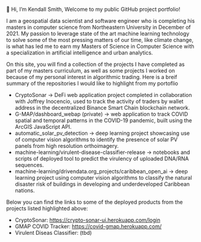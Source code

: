 👋 Hi, I’m Kendall Smith, Welcome to my public GitHub project portfolio!

I am a geospatial data scientist and software engineer who is completing his masters in computer science from Northeastern University in December of 2021. My passion to leverage state of the art machine learning technology to solve some of the most pressing matters of our time, like climate change, is what has led me to earn my Masters of Science in Computer Science with a specialization in artificial intelligence and urban analytics.

On this site, you will find a collection of the projects I have completed as part of my masters curriculum, as well as some projects I worked on because of my personal interest in algorithmic trading. Here is a breif summary of the repositories I would like to highlight from my portoflio

 - CryptoSonar -> DeFi web application project completed in collaboration with Joffrey Inocencio, used to track the activity of traders by wallet address in the decentralized Binance Smart Chain blockchain network.
 - G-MAP/dashboard_webap (private) -> web application to track COVID spatial and temporal patterns in the COVID-19 pandemic, built using the ArcGIS JavaScript API.
 - automatic_solar_pv_detection -> deep learning project showcasing use of computer vision algorithms to identify the presence of solar PV panels from high resolution orthoimagery.
 - machine-learning/virulent-disease-classifier-release -> notebooks and scripts of deployed tool to predict the virulency of uploaded DNA/RNA sequences.
 - machine-learning/drivendata.org_projects/caribbean_open_ai -> deep learning project using computer vision algorithms to classify the natural disaster risk of buildings in developing and underdeveloped Caribbean nations.

Below you can find the links to some of the deployed products from the projects listed highlighted above:

- CryptoSonar: https://crypto-sonar-ui.herokuapp.com/login
- GMAP COVID Tracker: https://covid-gmap.herokuapp.com/
- Virulent Diseas Classifier: (tbd)

<!---
KennSmithDS/KennSmithDS is a ✨ special ✨ repository because its `README.md` (this file) appears on your GitHub profile.
You can click the Preview link to take a look at your changes.
--->
